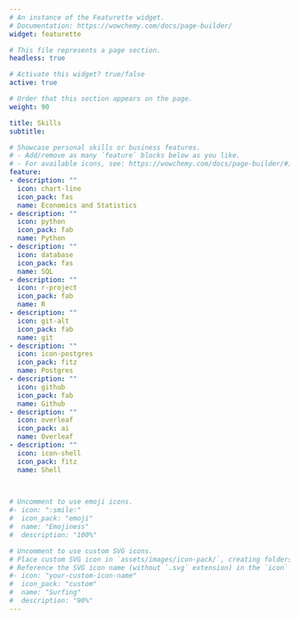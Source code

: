 ```yaml
---
# An instance of the Featurette widget.
# Documentation: https://wowchemy.com/docs/page-builder/
widget: featurette

# This file represents a page section.
headless: true

# Activate this widget? true/false
active: true

# Order that this section appears on the page.
weight: 90

title: Skills
subtitle:

# Showcase personal skills or business features.
# - Add/remove as many `feature` blocks below as you like.
# - For available icons, see: https://wowchemy.com/docs/page-builder/#icons
feature:
- description: ""
  icon: chart-line
  icon_pack: fas
  name: Economics and Statistics
- description: ""
  icon: python
  icon_pack: fab
  name: Python
- description: ""
  icon: database
  icon_pack: fas
  name: SQL
- description: ""
  icon: r-project
  icon_pack: fab
  name: R
- description: ""
  icon: git-alt
  icon_pack: fab
  name: git
- description: ""
  icon: icon-postgres
  icon_pack: fitz
  name: Postgres
- description: ""
  icon: github
  icon_pack: fab
  name: Github
- description: ""
  icon: overleaf
  icon_pack: ai
  name: Overleaf
- description: ""
  icon: icon-shell
  icon_pack: fitz
  name: Shell


  
# Uncomment to use emoji icons.
#- icon: ":smile:"
#  icon_pack: "emoji"
#  name: "Emojiness"
#  description: "100%"  

# Uncomment to use custom SVG icons.
# Place custom SVG icon in `assets/images/icon-pack/`, creating folders if necessary.
# Reference the SVG icon name (without `.svg` extension) in the `icon` field.
#- icon: "your-custom-icon-name"
#  icon_pack: "custom"
#  name: "Surfing"
#  description: "90%"
---
```


